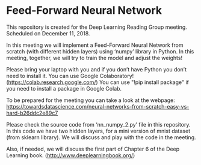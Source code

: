 # Feed-Forward Neural Network

This repository is created for the Deep Learning Reading Group meeting.
Scheduled on December 11, 2018.

In this meeting we will implement a Feed-Forward Neural Network from scratch (with different hidden layers) using ‘numpy’ library in Python. In this meeting, together, we will try to train the model and adjust the weights!

Please bring your laptop with you and if you don’t have Python you don’t need to install it. You can use Google Colaboratory! (https://colab.research.google.com/)
You can use "!pip install package" if you need to install a package in Google Colab.

To be prepared for the meeting you can take a look at the webpage: https://towardsdatascience.com/neural-networks-from-scratch-easy-vs-hard-b26ddc2e89c7

Please check the source code from ‘nn_numpy_2.py’ file in this repository. In this code we have two hidden layers, for a mini version of mnist dataset (from sklearn library). We will discuss and play with the code in the meeting.

Also, if needed, we will discuss the first part of Chapter 6 of the Deep Learning book. (http://www.deeplearningbook.org/)
